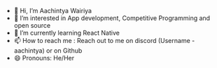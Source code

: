 - 👋 Hi, I’m Aachintya Wairiya
- 👀 I’m interested in App development, Competitive Programming and open source
- 🌱 I’m currently learning React Native
- 📫 How to reach me : Reach out to me on discord (Username - aachintya) or on Github
- 😄 Pronouns: He/Her

<!---
aachintya/aachintya is a ✨ special ✨ repository because its `README.md` (this file) appears on your GitHub profile.
You can click the Preview link to take a look at your changes.
--->

